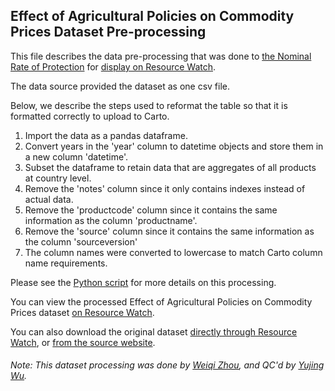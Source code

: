 ## Effect of Agricultural Policies on Commodity Prices Dataset Pre-processing
This file describes the data pre-processing that was done to [the Nominal Rate of Protection](http://www.ag-incentives.org/indicator/nominal-rate-protection) for [display on Resource Watch](https://resourcewatch.org/data/explore/641c0a35-f2e5-4198-8ed9-576ea7e9685a).

The data source provided the dataset as one csv file. 

Below, we describe the steps used to reformat the table so that it is formatted correctly to upload to Carto.

1. Import the data as a pandas dataframe.
2. Convert years in the 'year' column to datetime objects and store them in a new column 'datetime'. 
3. Subset the dataframe to retain data that are aggregates of all products at country level.
4.  Remove the 'notes' column since it only contains indexes instead of actual data. 
5. Remove the 'productcode' column since it contains the same information as the column 'productname'.
6. Remove the 'source' column since it contains the same information as the column 'sourceversion'
7. The column names were converted to lowercase to match Carto column name requirements. 

Please see the [Python script](https://github.com/resource-watch/data-pre-processing/blob/master/com_028_rw1_effect_of_ag_prices_on_commodity_prices/com_028_rw1_effect_of_ag_prices_on_commodity_prices_processing.py) for more details on this processing.

You can view the processed Effect of Agricultural Policies on Commodity Prices dataset [on Resource Watch](https://resourcewatch.org/data/explore/641c0a35-f2e5-4198-8ed9-576ea7e9685a).

You can also download the original dataset [directly through Resource Watch](https://wri-public-data.s3.amazonaws.com/resourcewatch/com_028_rw1_effect_of_ag_prices_on_commodity_prices.zip), or [from the source website](http://www.ag-incentives.org/indicator/nominal-rate-protection).

###### Note: This dataset processing was done by [Weiqi Zhou](https://www.wri.org/profile/weiqi-zhou), and QC'd by [Yujing Wu](https://www.wri.org/profile/yujing-wu).
